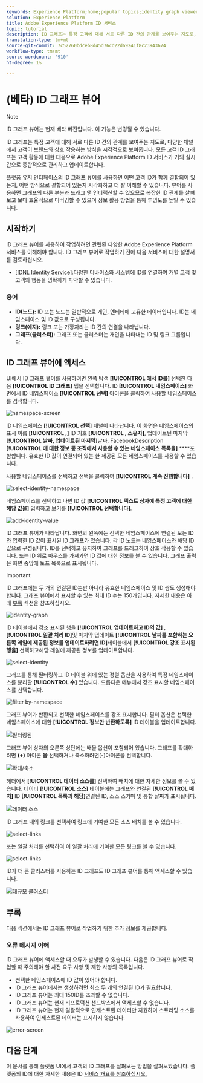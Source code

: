 ```yaml
---
keywords: Experience Platform;home;popular topics;identity graph viewer;Identity graph viewer;graph viewer;Graph viewer;identity namespace;Identity namespace;identity;Identity;Identity service;identity service
solution: Experience Platform
title: Adobe Experience Platform ID 서비스
topic: tutorial
description: ID 그래프는 특정 고객에 대해 서로 다른 ID 간의 관계를 보여주는 지도로, 다양한 채널에서 고객이 브랜드와 상호 작용하는 방식을 시각적으로 보여줍니다.
translation-type: tm+mt
source-git-commit: 7c52760bdceb8d45d76cd22d69241f8c23943674
workflow-type: tm+mt
source-wordcount: '910'
ht-degree: 1%

---
```



# (베타) ID 그래프 뷰어

>[!NOTE]
>
>ID 그래프 뷰어는 현재 베타 버전입니다. 이 기능은 변경될 수 있습니다.

ID 그래프는 특정 고객에 대해 서로 다른 ID 간의 관계를 보여주는 지도로, 다양한 채널에서 고객이 브랜드와 상호 작용하는 방식을 시각적으로 보여줍니다. 모든 고객 ID 그래프는 고객 활동에 대한 대응으로 Adobe Experience Platform ID 서비스가 거의 실시간으로 종합적으로 관리하고 업데이트합니다.

플랫폼 유저 인터페이스의 ID 그래프 뷰어를 사용하면 어떤 고객 ID가 함께 결합되어 있는지, 어떤 방식으로 결합되어 있는지 시각화하고 더 잘 이해할 수 있습니다. 뷰어를 사용하면 그래프의 다른 부분과 드래그 앤 인터랙션할 수 있으므로 복잡한 ID 관계를 살펴보고 보다 효율적으로 디버깅할 수 있으며 정보 활용 방법을 통해 투명도를 높일 수 있습니다.

## 시작하기

ID 그래프 뷰어를 사용하여 작업하려면 관련된 다양한 Adobe Experience Platform 서비스를 이해해야 합니다. ID 그래프 뷰어로 작업하기 전에 다음 서비스에 대한 설명서를 검토하십시오.

- [[!DNL Identity Service]](../home.md):다양한 디바이스와 시스템에 ID를 연결하여 개별 고객 및 고객의 행동을 명확하게 파악할 수 있습니다.

### 용어

- **ID(노드):** ID 또는 노드는 일반적으로 개인, 엔티티에 고유한 데이터입니다. ID는 네임스페이스 및 ID 값으로 구성됩니다.
- **링크(에지):** 링크 또는 가장자리는 ID 간의 연결을 나타냅니다.
- **그래프(클러스터):** 그래프 또는 클러스터는 개인을 나타내는 ID 및 링크 그룹입니다.

## ID 그래프 뷰어에 액세스

UI에서 ID 그래프 뷰어를 사용하려면 왼쪽 탐색 **[!UICONTROL 에서 ID를]** 선택한 다음 **[!UICONTROL ID 그래프]** 탭을 선택합니다. ID **[!UICONTROL 네임스페이스]** 화면에서 ID 네임스페이스 **[!UICONTROL 선택]** 아이콘을 클릭하여 사용할 네임스페이스를 검색합니다.

![namespace-screen](../images/identity-graph-viewer/identity-namespace.png)

ID 네임스페이스 **[!UICONTROL 선택]** 패널이 나타납니다. 이 화면은 네임스페이스의 표시 이름 **[!UICONTROL ,]** ID 기호 **[!UICONTROL , 소유자]**, 업데이트된 마지막 **[!UICONTROL 날짜, 업데이트된 마지막]**&#x200B;날짜, FacebookDescription **[!UICONTROL 에 대한 정보 등 조직에서 사용할 수 있는 네임스페이스 목록을]** ****&#x200B;포함합니다. 유효한 ID 값이 연결되어 있는 한 제공된 모든 네임스페이스를 사용할 수 있습니다.

사용할 네임스페이스를 선택하고 선택을 클릭하여 **[!UICONTROL 계속 진행합니다]** .

![select-identity-namespace](../images/identity-graph-viewer/select-identity-namespace.png)

네임스페이스를 선택하고 나면 ID 값 **[!UICONTROL 텍스트 상자에 특정 고객에 대한 해당 값을]** 입력하고 보기를 **[!UICONTROL 선택합니다]**.

![add-identity-value](../images/identity-graph-viewer/identity-value-filled.png)

ID 그래프 뷰어가 나타납니다. 화면의 왼쪽에는 선택한 네임스페이스에 연결된 모든 ID와 입력한 ID 값이 표시된 ID 그래프가 있습니다. 각 ID 노드는 네임스페이스와 해당 ID 값으로 구성됩니다. ID를 선택하고 유지하여 그래프를 드래그하여 상호 작용할 수 있습니다. 또는 ID 위로 마우스를 가져가면 ID 값에 대한 정보를 볼 수 있습니다. 그래프 출력은 화면 중앙에 토프 목록으로 표시됩니다.

>[!IMPORTANT]
>
>ID 그래프에는 두 개의 연결된 ID뿐만 아니라 유효한 네임스페이스 및 ID 쌍도 생성해야 합니다. 그래프 뷰어에서 표시할 수 있는 최대 ID 수는 150개입니다. 자세한 내용은 아래 [부록](#appendix) 섹션을 참조하십시오.

![identity-graph](../images/identity-graph-viewer/graph-viewer.png)

ID 테이블에서 강조 표시된 행을 **[!UICONTROL 업데이트하고 ID의 값]** , **[!UICONTROL 일괄 처리 ID]**&#x200B;및 마지막 업데이트 **[!UICONTROL 날짜를 포함하는 오른쪽 레일에 제공된 정보를 업데이트하려면 ID]**&#x200B;테이블에서 **[!UICONTROL 강조 표시된 행을]** 선택하고해당 레일에 제공된 정보를 업데이트합니다.

![select-identity](../images/identity-graph-viewer/select-identity.png)

그래프를 통해 필터링하고 ID 테이블 위에 있는 정렬 옵션을 사용하여 특정 네임스페이스를 분리할 **[!UICONTROL 수]** 있습니다. 드롭다운 메뉴에서 강조 표시할 네임스페이스를 선택합니다.

![filter by-namespace](../images/identity-graph-viewer/filter-namespace.png)

그래프 뷰어가 반환되고 선택한 네임스페이스를 강조 표시합니다. 필터 옵션은 선택한 네임스페이스에 대한 **[!UICONTROL 정보만 반환하도록]** ID 테이블을 업데이트합니다.

![필터링됨](../images/identity-graph-viewer/filtered.png)

그래프 뷰어 상자의 오른쪽 상단에는 배율 옵션이 포함되어 있습니다. 그래프를 확대하려면 **(+)** 아이콘 **을** 선택하거나 축소하려면(-)아이콘을 선택합니다.

![확대/축소](../images/identity-graph-viewer/zoom.png)

헤더에서 **[!UICONTROL 데이터 소스를]** 선택하여 배치에 대한 자세한 정보를 볼 수 있습니다. 데이터 **[!UICONTROL 소스]** 테이블에는 그래프와 연결된 **[!UICONTROL 배치]** ID **[!UICONTROL 목록과 해당]**&#x200B;연결된 ID, 소스 스키마 및 통합 날짜가 표시됩니다.

![데이터 소스](../images/identity-graph-viewer/data-source-table.png)

ID 그래프 내의 링크를 선택하여 링크에 기여한 모든 소스 배치를 볼 수 있습니다.

![select-links](../images/identity-graph-viewer/select-edge.png)

또는 일괄 처리를 선택하여 이 일괄 처리에 기여한 모든 링크를 볼 수 있습니다.

![select-links](../images/identity-graph-viewer/select-batch.png)

ID가 더 큰 클러스터를 사용하는 ID 그래프도 ID 그래프 뷰어를 통해 액세스할 수 있습니다.

![대규모 클러스터](../images/identity-graph-viewer/large-cluster.png)

## 부록

다음 섹션에서는 ID 그래프 뷰어로 작업하기 위한 추가 정보를 제공합니다.

### 오류 메시지 이해

ID 그래프 뷰어에 액세스할 때 오류가 발생할 수 있습니다. 다음은 ID 그래프 뷰어로 작업할 때 주의해야 할 사전 요구 사항 및 제한 사항의 목록입니다.

- 선택한 네임스페이스에 ID 값이 있어야 합니다.
- ID 그래프 뷰어에서는 생성하려면 최소 두 개의 연결된 ID가 필요합니다.
- ID 그래프 뷰어는 최대 150ID를 초과할 수 없습니다.
- ID 그래프 뷰어는 현재 비프로덕션 샌드박스에서 액세스할 수 없습니다.
- ID 그래프 뷰어는 현재 일괄적으로 인제스트된 데이터만 지원하며 스트리밍 소스를 사용하여 인제스트된 데이터는 표시하지 않습니다.

![error-screen](../images/identity-graph-viewer/error-screen.png)

## 다음 단계

이 문서를 통해 플랫폼 UI에서 고객의 ID 그래프를 살펴보는 방법을 살펴보았습니다. 플랫폼의 ID에 대한 자세한 내용은 ID [서비스 개요를 참조하십시오.](../home.md)
